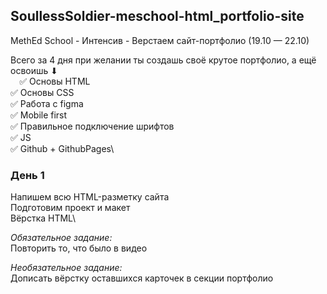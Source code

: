 ## SoullessSoldier-meschool-html_portfolio-site
MethEd School - Интенсив - Верстаем сайт-портфолио (19.10 — 22.10)

Всего за 4 дня при желании ты создашь своё крутое портфолио, а ещё  освоишь ⬇\
⠀
✅ Основы HTML\
✅ Основы CSS\
✅ Работа с figma\
✅ Mobile first\
✅ Правильное подключение шрифтов\
✅ JS\
✅ Github + GithubPages\

### День 1
 Напишем всю HTML-разметку сайта\
 Подготовим проект и макет\
 Вёрстка HTML\

*Обязательное задание:*\
 Повторить то, что было в видео

 *Необязательное задание:*\
 Дописать вёрстку оставшихся карточек в секции портфолио